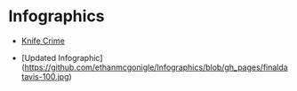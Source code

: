# Infographics

- [Knife Crime](https://github.com/ethanmcgonigle/Infographics/blob/gh_pages/infographic.pdf)

- [Updated Infographic]
(https://github.com/ethanmcgonigle/Infographics/blob/gh_pages/finaldatavis-100.jpg)